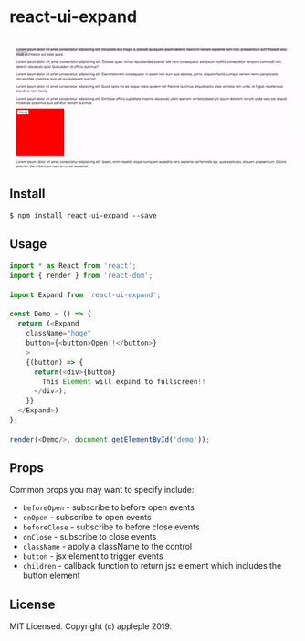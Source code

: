 # react-ui-expand

![](./assets/example.gif)

## Install

```
$ npm install react-ui-expand --save
```

## Usage

```js
import * as React from 'react';
import { render } from 'react-dom';

import Expand from 'react-ui-expand';

const Demo = () => {
  return (<Expand 
    className="hoge" 
    button={<button>Open!!</button>}
    >
    {(button) => {
      return(<div>{button}
        This Element will expand to fullscreen!!
      </div>);
    }}
  </Expand>)
};

render(<Demo/>, document.getElementById('demo'));
```

## Props

Common props you may want to specify include:

- `beforeOpen` - subscribe to before open events
- `onOpen` - subscribe to open events
- `beforeClose` - subscribe to before close events
- `onClose` - subscribe to close events
- `className` - apply a className to the control
- `button` - jsx element to trigger events 
- `children` - callback function to return jsx element which includes the button element


## License

MIT Licensed. Copyright (c) appleple 2019.